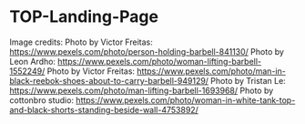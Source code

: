 # TOP-Landing-Page

Image credits:
Photo by Victor Freitas: https://www.pexels.com/photo/person-holding-barbell-841130/
Photo by Leon Ardho: https://www.pexels.com/photo/woman-lifting-barbell-1552249/
Photo by Victor Freitas: https://www.pexels.com/photo/man-in-black-reebok-shoes-about-to-carry-barbell-949129/ 
Photo by Tristan Le: https://www.pexels.com/photo/man-lifting-barbell-1693968/
Photo by cottonbro studio: https://www.pexels.com/photo/woman-in-white-tank-top-and-black-shorts-standing-beside-wall-4753892/